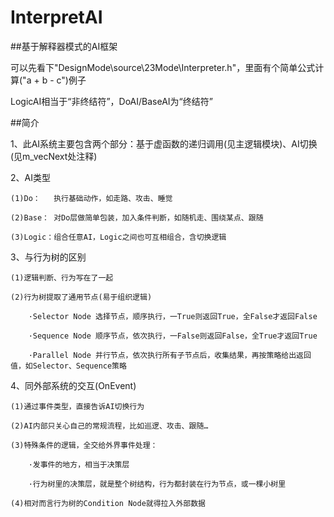 # InterpretAI
##基于解释器模式的AI框架

可以先看下"DesignMode\source\23Mode\Interpreter.h"，里面有个简单公式计算("a + b - c")例子

LogicAI相当于“非终结符”，DoAI/BaseAI为“终结符”

##简介

1、此AI系统主要包含两个部分：基于虚函数的递归调用(见主逻辑模块)、AI切换(见m_vecNext处注释)

2、AI类型

	(1)Do：   执行基础动作，如走路、攻击、睡觉
	
	(2)Base： 对Do层做简单包装，加入条件判断，如随机走、围绕某点、跟随
	
	(3)Logic：组合任意AI，Logic之间也可互相组合，含切换逻辑

3、与行为树的区别

	(1)逻辑判断、行为写在了一起
	
	(2)行为树提取了通用节点(易于组织逻辑)
	
		·Selector Node 选择节点，顺序执行，一True则返回True，全False才返回False
		
		·Sequence Node 顺序节点，依次执行，一False则返回False，全True才返回True
		
		·Parallel Node 并行节点，依次执行所有子节点后，收集结果，再按策略给出返回值，如Selector、Sequence策略

4、同外部系统的交互(OnEvent)

	(1)通过事件类型，直接告诉AI切换行为
	
	(2)AI内部只关心自己的常规流程，比如巡逻、攻击、跟随…
	
	(3)特殊条件的逻辑，全交给外界事件处理：
	
		·发事件的地方，相当于决策层
		
		·行为树里的决策层，就是整个树结构，行为都封装在行为节点，或一棵小树里
		
	(4)相对而言行为树的Condition Node就得拉入外部数据
